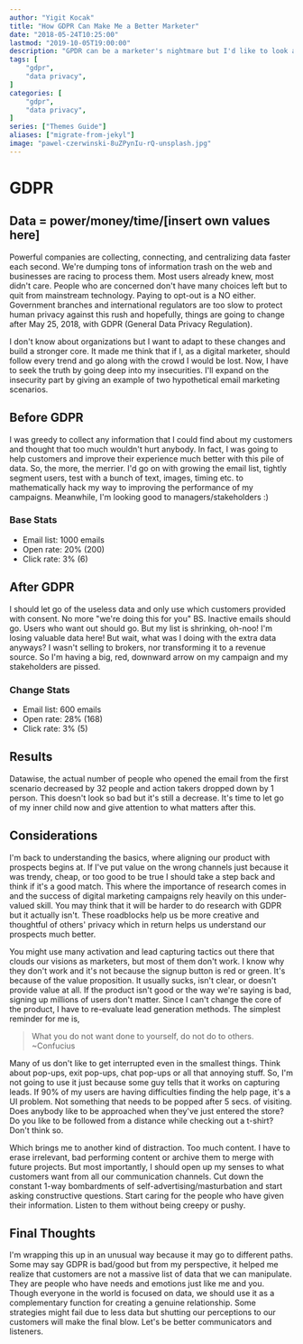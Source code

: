 ```yaml
---
author: "Yigit Kocak"
title: "How GDPR Can Make Me a Better Marketer"
date: "2018-05-24T10:25:00"
lastmod: "2019-10-05T19:00:00"
description: "GPDR can be a marketer's nightmare but I'd like to look at it from the bright side by evolving to a better marketer."
tags: [
    "gdpr",
    "data privacy",
]
categories: [
    "gdpr",
    "data privacy",
]
series: ["Themes Guide"]
aliases: ["migrate-from-jekyl"]
image: "pawel-czerwinski-8uZPynIu-rQ-unsplash.jpg"
---
```


# GDPR

## Data = power/money/time/[insert own values here]

Powerful companies are collecting, connecting, and centralizing data faster each second. We're dumping tons of information trash on the web and businesses are racing to process them. Most users already knew, most didn't care. People who are concerned don't have many choices left but to quit from mainstream technology. Paying to opt-out is a NO either. Government branches and international regulators are too slow to protect human privacy against this rush and hopefully, things are going to change after May 25, 2018, with GDPR (General Data Privacy Regulation).

I don't know about organizations but I want to adapt to these changes and build a stronger core. It made me think that if I, as a digital marketer, should follow every trend and go along with the crowd I would be lost. Now, I have to seek the truth by going deep into my insecurities. I'll expand on the insecurity part by giving an example of two hypothetical email marketing scenarios.

## Before GDPR

I was greedy to collect any information that I could find about my customers and thought that too much wouldn't hurt anybody. In fact, I was going to help customers and improve their experience much better with this pile of data. So, the more, the merrier. I'd go on with growing the email list, tightly segment users, test with a bunch of text, images, timing etc. to mathematically hack my way to improving the performance of my campaigns. Meanwhile, I'm looking good to managers/stakeholders :)

### Base Stats

* Email list: 1000 emails
* Open rate: 20% (200)
* Click rate: 3% (6)

## After GDPR

I should let go of the useless data and only use which customers provided with consent. No more "we're doing this for you" BS. Inactive emails should go. Users who want out should go. But my list is shrinking, oh-noo! I'm losing valuable data here! But wait, what was I doing with the extra data anyways? I wasn't selling to brokers, nor transforming it to a revenue source. So I'm having a big, red, downward arrow on my campaign and my stakeholders are pissed.

### Change Stats

* Email list: 600 emails
* Open rate: 28% (168)
* Click rate: 3% (5)

## Results

Datawise, the actual number of people who opened the email from the first scenario decreased by 32 people and action takers dropped down by 1 person. This doesn't look so bad but it's still a decrease. It's time to let go of my inner child now and give attention to what matters after this.

## Considerations

I'm back to understanding the basics, where aligning our product with prospects begins at. If I've put value on the wrong channels just because it was trendy, cheap, or too good to be true I should take a step back and think if it's a good match. This where the importance of research comes in and the success of digital marketing campaigns rely heavily on this under-valued skill. You may think that it will be harder to do research with GDPR but it actually isn't. These roadblocks help us be more creative and thoughtful of others' privacy which in return helps us understand our prospects much better.

You might use many activation and lead capturing tactics out there that clouds our visions as marketers, but most of them don't work. I know why they don't work and it's not because the signup button is red or green. It's because of the value proposition. It usually sucks, isn't clear, or doesn't provide value at all. If the product isn't good or the way we're saying is bad, signing up millions of users don't matter. Since I can't change the core of the product, I have to re-evaluate lead generation methods. The simplest reminder for me is,

> What you do not want done to yourself, do not do to others. ~Confucius

Many of us don't like to get interrupted even in the smallest things. Think about pop-ups, exit pop-ups, chat pop-ups or all that annoying stuff. So, I'm not going to use it just because some guy tells that it works on capturing leads. If 90% of my users are having difficulties finding the help page, it's a UI problem. Not something that needs to be popped after 5 secs. of visiting. Does anybody like to be approached when they've just entered the store? Do you like to be followed from a distance while checking out a t-shirt? Don't think so.

Which brings me to another kind of distraction. Too much content. I have to erase irrelevant, bad performing content or archive them to merge with future projects. But most importantly, I should open up my senses to what customers want from all our communication channels. Cut down the constant 1-way bombardments of self-advertising/masturbation and start asking constructive questions. Start caring for the people who have given their information. Listen to them without being creepy or pushy.

## Final Thoughts

I'm wrapping this up in an unusual way because it may go to different paths. Some may say GDPR is bad/good but from my perspective, it helped me realize that customers are not a massive list of data that we can manipulate. They are people who have needs and emotions just like me and you. Though everyone in the world is focused on data, we should use it as a complementary function for creating a genuine relationship. Some strategies might fail due to less data but shutting our perceptions to our customers will make the final blow. Let's be better communicators and listeners.